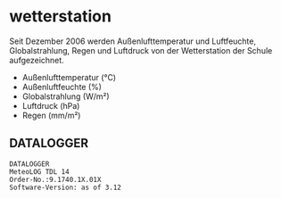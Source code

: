 # wetterstation

Seit Dezember 2006 werden Außenlufttemperatur und Luftfeuchte, Globalstrahlung, Regen und Luftdruck von der Wetterstation der Schule aufgezeichnet.

- Außenlufttemperatur  (°C)
- Außenluftfeuchte     (%)
- Globalstrahlung      (W/m²)
- Luftdruck            (hPa)
- Regen                (mm/m²) 


## DATALOGGER
```
DATALOGGER
MeteoLOG TDL 14
Order-No.:9.1740.1X.01X
Software-Version: as of 3.12 
```